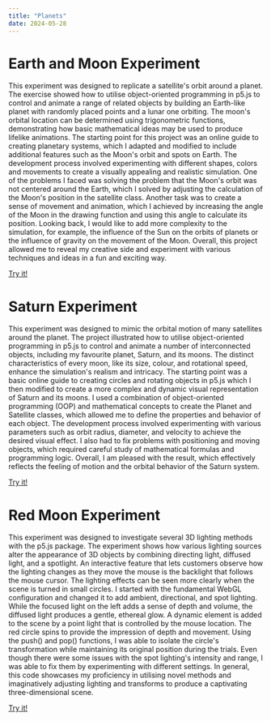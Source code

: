 ```yaml
---
title: "Planets"
date: 2024-05-28
---
```

# Earth and Moon Experiment

This experiment was designed to replicate a satellite's orbit around a planet. The exercise showed how to utilise object-oriented programming in p5.js to control and animate a range of related objects by building an Earth-like planet with randomly placed points and a lunar one orbiting. The moon's orbital location can be determined using trigonometric functions, demonstrating how basic mathematical ideas may be used to produce lifelike animations. The starting point for this project was an online guide to creating planetary systems, which I adapted and modified to include additional features such as the Moon's orbit and spots on Earth. The development process involved experimenting with different shapes, colors and movements to create a visually appealing and realistic simulation. One of the problems I faced was solving the problem that the Moon's orbit was not centered around the Earth, which I solved by adjusting the calculation of the Moon's position in the satellite class. Another task was to create a sense of movement and animation, which I achieved by increasing the angle of the Moon in the drawing function and using this angle to calculate its position. Looking back, I would like to add more complexity to the simulation, for example, the influence of the Sun on the orbits of planets or the influence of gravity on the movement of the Moon. Overall, this project allowed me to reveal my creative side and experiment with various techniques and ideas in a fun and exciting way.

[Try it!](/skills-github-pages/Experiment55/Earth_and_Moon/index.html)

# Saturn Experiment 

This experiment was designed to mimic the orbital motion of many satellites around the planet. The project illustrated how to utilise object-oriented programming in p5.js to control and animate a number of interconnected objects, including my favourite planet, Saturn, and its moons. The distinct characteristics of every moon, like its size, colour, and rotational speed, enhance the simulation's realism and intricacy. The starting point was a basic online guide to creating circles and rotating objects in p5.js which I then modified to create a more complex and dynamic visual representation of Saturn and its moons. I used a combination of object-oriented programming (OOP) and mathematical concepts to create the Planet and Satellite classes, which allowed me to define the properties and behavior of each object. The development process involved experimenting with various parameters such as orbit radius, diameter, and velocity to achieve the desired visual effect. I also had to fix problems with positioning and moving objects, which required careful study of mathematical formulas and programming logic. Overall, I am pleased with the result, which effectively reflects the feeling of motion and the orbital behavior of the Saturn system.

[Try it!](/skills-github-pages/Experiment66/Saturn/index.html)

# Red Moon Experiment
This experiment was designed to investigate several 3D lighting methods with the p5.js package. The experiment shows how various lighting sources alter the appearance of 3D objects by combining directing light, diffused light, and a spotlight. An interactive feature that lets customers observe how the lighting changes as they move the mouse is the backlight that follows the mouse cursor. The lighting effects can be seen more clearly when the scene is turned in small circles. I started with the fundamental WebGL configuration and changed it to add ambient, directional, and spot lighting. While the focused light on the left adds a sense of depth and volume, the diffused light produces a gentle, ethereal glow. A dynamic element is added to the scene by a point light that is controlled by the mouse location. The red circle spins to provide the impression of depth and movement. Using the push() and pop() functions, I was able to isolate the circle's transformation while maintaining its original position during the trials. Even though there were some issues with the spot lighting's intensity and range, I was able to fix them by experimenting with different settings. In general, this code showcases my proficiency in utilising novel methods and imaginatively adjusting lighting and transforms to produce a captivating three-dimensional scene.

[Try it!](/skills-github-pages/Experiment77/Red_moon/index.html)
